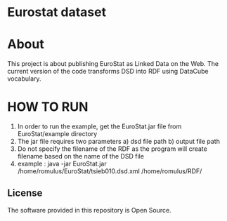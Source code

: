 # Eurostat dataset

About 
=====
This project is about publishing EuroStat as Linked Data on the Web. The current version of the code transforms DSD into RDF using DataCube vocabulary.


HOW TO RUN
==========
1) In order to run the example, get the EuroStat.jar file from EuroStat/example directory
2) The jar file requires two parameters
	a) dsd file path
	b) output file path
3) Do not specify the filename of the RDF as the program will create filename based on the name of the DSD file
4) example : java -jar EuroStat.jar /home/romulus/EuroStat/tsieb010.dsd.xml /home/romulus/RDF/
## License

The software provided in this repository is Open Source.